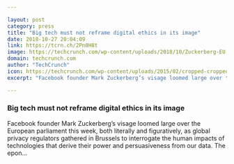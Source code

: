 ```yaml
---

layout: post
category: press
title: "Big tech must not reframe digital ethics in its image"
date: 2018-10-27 20:04:09
link: https://tcrn.ch/2Pn0H8t
image: https://techcrunch.com/wp-content/uploads/2018/10/Zuckerberg-EU.jpg?w=598
domain: techcrunch.com
author: "TechCrunch"
icon: https://techcrunch.com/wp-content/uploads/2015/02/cropped-cropped-favicon-gradient.png?w=180
excerpt: "Facebook founder Mark Zuckerberg’s visage loomed large over the European parliament this week, both literally and figuratively, as global privacy regulators gathered in Brussels to interrogate the human impacts of technologies that derive their power and persuasiveness from our data. The epon…"

---
```


### Big tech must not reframe digital ethics in its image

Facebook founder Mark Zuckerberg’s visage loomed large over the European parliament this week, both literally and figuratively, as global privacy regulators gathered in Brussels to interrogate the human impacts of technologies that derive their power and persuasiveness from our data. The epon…